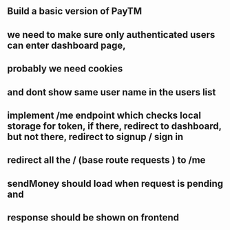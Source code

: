 
## Build a basic version of PayTM

## we need to make sure only authenticated users can enter dashboard page, 

## probably we need cookies

## and dont show same user name in the users list 

## implement /me endpoint which checks local storage for token, if there, redirect to dashboard, but not there, redirect to signup / sign in 

## redirect all the / (base route requests ) to /me 

## sendMoney should load when request is pending and 
## response should be shown on frontend

